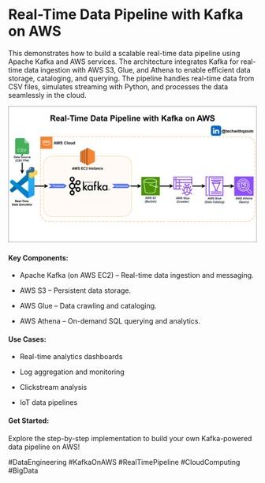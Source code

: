 # Real-Time Data Pipeline with Kafka on AWS

This demonstrates how to build a scalable real-time data pipeline using Apache Kafka and AWS services. The architecture integrates Kafka for real-time data ingestion with AWS S3, Glue, and Athena to enable efficient data storage, cataloging, and querying. The pipeline handles real-time data from CSV files, simulates streaming with Python, and processes the data seamlessly in the cloud.

![real-time-data-pipeline-with-kafka-on-aws](./images/real-time-data-pipeline-with-kafka-on-aws.png)

#### **Key Components:**

- Apache Kafka (on AWS EC2) – Real-time data ingestion and messaging.

- AWS S3 – Persistent data storage.

- AWS Glue – Data crawling and cataloging.

- AWS Athena – On-demand SQL querying and analytics.

#### **Use Cases:**

- Real-time analytics dashboards

- Log aggregation and monitoring

- Clickstream analysis

- IoT data pipelines

#### **Get Started:**

Explore the step-by-step implementation to build your own Kafka-powered data pipeline on AWS!

#DataEngineering #KafkaOnAWS #RealTimePipeline #CloudComputing #BigData